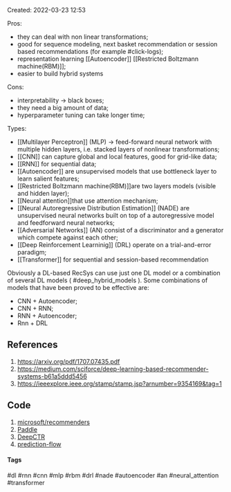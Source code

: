 Created: 2022-03-23 12:53

Pros:
- they can deal with non linear transformations;
- good for sequence modeling, next basket recommendation or session based recommendations (for example #click-logs);
- representation learning [[Autoencoder]] [[Restricted Boltzmann machine(RBM)]];
- easier to build hybrid systems

Cons:
- interpretability -> black boxes;
- they need a big amount of data;
- hyperparameter tuning can take longer time;

Types:
- [[Multilayer Perceptron]] (MLP) -> feed-forward neural network with multiple hidden layers, i.e. stacked layers of nonlinear transformations;
- [[CNN]] can capture global and local features, good for grid-like data;
- [[RNN]] for sequential data;
- [[Autoencoder]] are unsupervised models that use bottleneck layer to learn salient features;
- [[Restricted Boltzmann machine(RBM)]]are two layers models (visible and hidden layer);
- [[Neural attention]]that use attention mechanism;
- [[Neural Autoregressive Distribution Estimation]] (NADE) are unsupervised neural networks built on top of a autoregressive model and feedforward neural networks;
- [[Adversarial Networks]] (AN) consist of a discriminator and a generator which compete against each other;
- [[Deep Reinforcement Learninig]] (DRL) operate on a trial-and-error paradigm;
- [[Transformer]] for sequential and session-based recommendation

Obviously a DL-based RecSys can use just one DL model or a combination of several DL models ( #deep_hybrid_models ). 
Some combinations of models that have been proved to be effective are:
- CNN + Autoencoder;
- CNN + RNN;
- RNN + Autoencoder;
- Rnn + DRL


## References
1. https://arxiv.org/pdf/1707.07435.pdf
2. https://medium.com/sciforce/deep-learning-based-recommender-systems-b61a5ddd5456
3. https://ieeexplore.ieee.org/stamp/stamp.jsp?arnumber=9354169&tag=1

## Code
1. [microsoft/recommenders](https://github.com/microsoft/recommenders)
2. [Paddle](https://github.com/PaddlePaddle/PaddleRec/blob/master/README_EN.md)
3. [DeepCTR](https://github.com/shenweichen/DeepCTR)
4. [prediction-flow](https://github.com/GitHub-HongweiZhang/prediction-flow)

#### Tags
#dl #rnn #cnn #mlp #rbm #drl #nade #autoencoder #an #neural_attention #transformer 